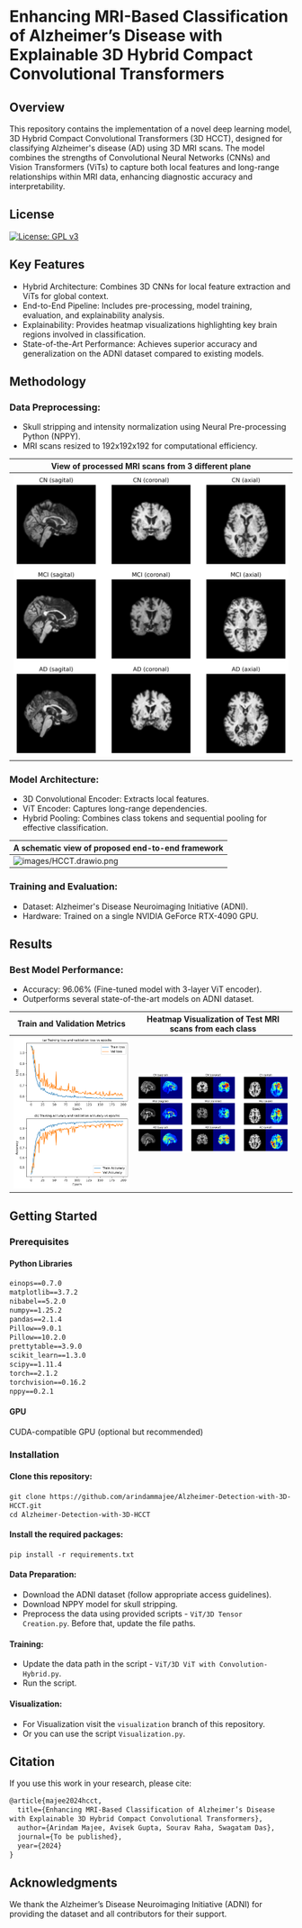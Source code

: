 # Enhancing MRI-Based Classification of Alzheimer’s Disease with Explainable 3D Hybrid Compact Convolutional Transformers

## Overview

This repository contains the implementation of a novel deep learning model, 3D Hybrid Compact Convolutional Transformers (3D HCCT), designed for classifying Alzheimer's disease (AD) using 3D MRI scans. The model combines the strengths of Convolutional Neural Networks (CNNs) and Vision Transformers (ViTs) to capture both local features and long-range relationships within MRI data, enhancing diagnostic accuracy and interpretability.

## License
[![License: GPL v3](https://img.shields.io/badge/License-GPLv3-blue.svg)](https://www.gnu.org/licenses/gpl-3.0)

## Key Features
- Hybrid Architecture: Combines 3D CNNs for local feature extraction and ViTs for global context.
- End-to-End Pipeline: Includes pre-processing, model training, evaluation, and explainability analysis.
- Explainability: Provides heatmap visualizations highlighting key brain regions involved in classification.
- State-of-the-Art Performance: Achieves superior accuracy and generalization on the ADNI dataset compared to existing models.

## Methodology

### Data Preprocessing:
- Skull stripping and intensity normalization using Neural Pre-processing Python (NPPY).
- MRI scans resized to 192x192x192 for computational efficiency.

| View of processed MRI scans from 3 different plane |
|---|
| ![images/samples.png](images/samples.png) |

### Model Architecture:
- 3D Convolutional Encoder: Extracts local features.
- ViT Encoder: Captures long-range dependencies.
- Hybrid Pooling: Combines class tokens and sequential pooling for effective classification.

| A schematic view of proposed end-to-end framework |
|---|
| ![images/HCCT.drawio.png](images/HCCT.drawio.png) |


### Training and Evaluation:

- Dataset: Alzheimer's Disease Neuroimaging Initiative (ADNI).
- Hardware: Trained on a single NVIDIA GeForce RTX-4090 GPU.


## Results
### Best Model Performance:
- Accuracy: 96.06% (Fine-tuned model with 3-layer ViT encoder).
- Outperforms several state-of-the-art models on ADNI dataset.

| Train and Validation Metrics | Heatmap Visualization of Test MRI scans from each class |
|---|---|
|![images/metrics.png](images/metrics.png) | ![images/heatmap_vis.png](images/heatmap_vis.png)

## Getting Started

### Prerequisites

#### Python Libraries
```
einops==0.7.0
matplotlib==3.7.2
nibabel==5.2.0
numpy==1.25.2
pandas==2.1.4
Pillow==9.0.1
Pillow==10.2.0
prettytable==3.9.0
scikit_learn==1.3.0
scipy==1.11.4
torch==2.1.2
torchvision==0.16.2
nppy==0.2.1
```

#### GPU
CUDA-compatible GPU (optional but recommended)

### Installation

#### Clone this repository:
```
git clone https://github.com/arindammajee/Alzheimer-Detection-with-3D-HCCT.git
cd Alzheimer-Detection-with-3D-HCCT
```

#### Install the required packages:
```
pip install -r requirements.txt
```

#### Data Preparation:

- Download the ADNI dataset (follow appropriate access guidelines).
- Download NPPY model for skull stripping.
- Preprocess the data using provided scripts - `ViT/3D Tensor Creation.py`. Before that, update the file paths.

#### Training:
- Update the data path in the script - `ViT/3D ViT with Convolution-Hybrid.py`.
- Run the script.

#### Visualization:
- For Visualization visit the `visualization` branch of this repository.
- Or you can use the script `Visualization.py`.


## Citation

If you use this work in your research, please cite:
```
@article{majee2024hcct,
  title={Enhancing MRI-Based Classification of Alzheimer’s Disease with Explainable 3D Hybrid Compact Convolutional Transformers},
  author={Arindam Majee, Avisek Gupta, Sourav Raha, Swagatam Das},
  journal={To be published},
  year={2024}
}
```

## Acknowledgments

We thank the Alzheimer’s Disease Neuroimaging Initiative (ADNI) for providing the dataset and all contributors for their support.
